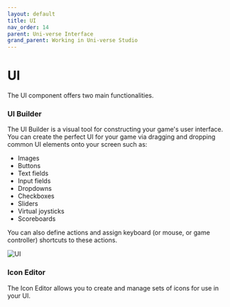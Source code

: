 ```yaml
---
layout: default
title: UI
nav_order: 14
parent: Uni-verse Interface
grand_parent: Working in Uni-verse Studio
---
```

# UI

The UI component offers two main functionalities.

### UI Builder

The UI Builder is a visual tool for constructing your game's user interface. You can create the perfect UI for your game via dragging and dropping common UI elements onto your screen such as:

- Images
- Buttons
- Text fields
- Input fields
- Dropdowns
- Checkboxes
- Sliders
- Virtual joysticks
- Scoreboards

You can also define actions and assign keyboard (or mouse, or game controller) shortcuts to these actions.

![UI]({{site.url}}{{site.baseurl}}/content/images/ui.png)

### Icon Editor

The Icon Editor allows you to create and manage sets of icons for use in your UI.